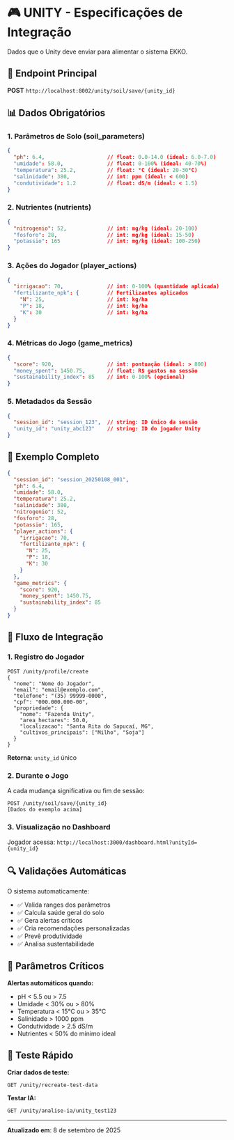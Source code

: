 # 🎮 UNITY - Especificações de Integração

Dados que o Unity deve enviar para alimentar o sistema EKKO.

## 🔗 Endpoint Principal

**POST** `http://localhost:8002/unity/soil/save/{unity_id}`

## 📊 Dados Obrigatórios

### 1. **Parâmetros de Solo** (soil_parameters)
```json
{
  "ph": 6.4,                    // float: 0.0-14.0 (ideal: 6.0-7.0)
  "umidade": 58.0,              // float: 0-100% (ideal: 40-70%)
  "temperatura": 25.2,          // float: °C (ideal: 20-30°C)
  "salinidade": 380,            // int: ppm (ideal: < 600)
  "condutividade": 1.2          // float: dS/m (ideal: < 1.5)
}
```

### 2. **Nutrientes** (nutrients)
```json
{
  "nitrogenio": 52,             // int: mg/kg (ideal: 20-100)
  "fosforo": 28,                // int: mg/kg (ideal: 15-50)
  "potassio": 165               // int: mg/kg (ideal: 100-250)
}
```

### 3. **Ações do Jogador** (player_actions)
```json
{
  "irrigacao": 70,              // int: 0-100% (quantidade aplicada)
  "fertilizante_npk": {         // Fertilizantes aplicados
    "N": 25,                    // int: kg/ha
    "P": 18,                    // int: kg/ha
    "K": 30                     // int: kg/ha
  }
}
```

### 4. **Métricas do Jogo** (game_metrics)
```json
{
  "score": 920,                 // int: pontuação (ideal: > 800)
  "money_spent": 1450.75,       // float: R$ gastos na sessão
  "sustainability_index": 85    // int: 0-100% (opcional)
}
```

### 5. **Metadados da Sessão**
```json
{
  "session_id": "session_123",  // string: ID único da sessão
  "unity_id": "unity_abc123"    // string: ID do jogador Unity
}
```

## 📝 Exemplo Completo

```json
{
  "session_id": "session_20250108_001",
  "ph": 6.4,
  "umidade": 58.0,
  "temperatura": 25.2,
  "salinidade": 380,
  "nitrogenio": 52,
  "fosforo": 28,
  "potassio": 165,
  "player_actions": {
    "irrigacao": 70,
    "fertilizante_npk": {
      "N": 25,
      "P": 18,
      "K": 30
    }
  },
  "game_metrics": {
    "score": 920,
    "money_spent": 1450.75,
    "sustainability_index": 85
  }
}
```

## 🎯 Fluxo de Integração

### 1. **Registro do Jogador**
```http
POST /unity/profile/create
{
  "nome": "Nome do Jogador",
  "email": "email@exemplo.com",
  "telefone": "(35) 99999-0000",
  "cpf": "000.000.000-00",
  "propriedade": {
    "nome": "Fazenda Unity",
    "area_hectares": 50.0,
    "localizacao": "Santa Rita do Sapucaí, MG",
    "cultivos_principais": ["Milho", "Soja"]
  }
}
```
**Retorna**: `unity_id` único

### 2. **Durante o Jogo**
A cada mudança significativa ou fim de sessão:
```http
POST /unity/soil/save/{unity_id}
[Dados do exemplo acima]
```

### 3. **Visualização no Dashboard**
Jogador acessa: `http://localhost:3000/dashboard.html?unityId={unity_id}`

## 🔍 Validações Automáticas

O sistema automaticamente:
- ✅ Valida ranges dos parâmetros
- ✅ Calcula saúde geral do solo
- ✅ Gera alertas críticos
- ✅ Cria recomendações personalizadas
- ✅ Prevê produtividade
- ✅ Analisa sustentabilidade

## 🚨 Parâmetros Críticos

**Alertas automáticos quando:**
- pH < 5.5 ou > 7.5
- Umidade < 30% ou > 80%
- Temperatura < 15°C ou > 35°C
- Salinidade > 1000 ppm
- Condutividade > 2.5 dS/m
- Nutrientes < 50% do mínimo ideal

## 📱 Teste Rápido

**Criar dados de teste:**
```http
GET /unity/recreate-test-data
```

**Testar IA:**
```http
GET /unity/analise-ia/unity_test123
```

---
**Atualizado em**: 8 de setembro de 2025